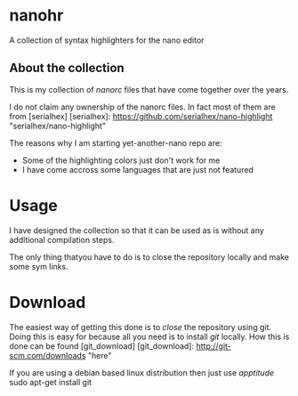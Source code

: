 # nanohr

A collection of syntax highlighters for the nano editor

## About the collection

This is my collection of *nanorc* files that have come together over the years.

I do not claim any ownership of the nanorc files. In fact most of them are from [serialhex]
[serialhex]: https://github.com/serialhex/nano-highlight "serialhex/nano-highlight"

The reasons why I am starting yet-another-nano repo are:
+ Some of the highlighting colors just don't work for me
+ I have come accross some languages that are just not featured

# Usage

I have designed the collection so that it can be used as is without any additional compilation steps.

The only thing thatyou have to do is to close the repository locally and make some sym links.

# Download

The easiest way of getting this done is to *close* the repository using git.
Doing this is easy for because all you need is to install _git_ locally.
How this is done can be found [git_download]
[git_download]: http://git-scm.com/downloads "here"

If you are using a debian based linux distribution then just use _apptitude_
    sudo apt-get install git


